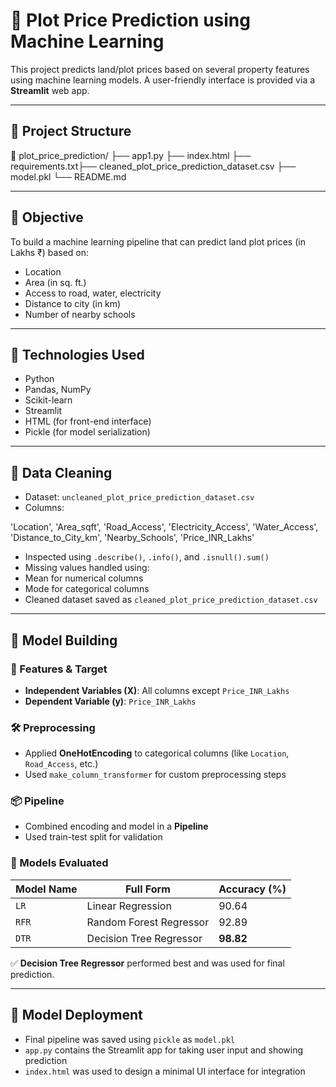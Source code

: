 # 🏡 Plot Price Prediction using Machine Learning

This project predicts land/plot prices based on several property features using machine learning models. A user-friendly interface is provided via a **Streamlit** web app.

---

## 📂 Project Structure

📁 plot_price_prediction/ ├── app1.py ├── index.html ├── 
requirements.txt├──  cleaned_plot_price_prediction_dataset.csv ├── model.pkl └── README.md

---

## 📌 Objective

To build a machine learning pipeline that can predict land plot prices (in Lakhs ₹) based on:

- Location
- Area (in sq. ft.)
- Access to road, water, electricity
- Distance to city (in km)
- Number of nearby schools

---

## 🧰 Technologies Used

- Python
- Pandas, NumPy
- Scikit-learn
- Streamlit
- HTML (for front-end interface)
- Pickle (for model serialization)

---

## 🧼 Data Cleaning

- Dataset: `uncleaned_plot_price_prediction_dataset.csv`
- Columns:

'Location', 'Area_sqft', 'Road_Access', 'Electricity_Access', 'Water_Access', 'Distance_to_City_km', 'Nearby_Schools', 'Price_INR_Lakhs'

- Inspected using `.describe()`, `.info()`, and `.isnull().sum()`
- Missing values handled using:
- Mean for numerical columns
- Mode for categorical columns
- Cleaned dataset saved as `cleaned_plot_price_prediction_dataset.csv`

---

## 🧠 Model Building

### 🎯 Features & Target

- **Independent Variables (X)**: All columns except `Price_INR_Lakhs`
- **Dependent Variable (y)**: `Price_INR_Lakhs`

### 🛠 Preprocessing

- Applied **OneHotEncoding** to categorical columns (like `Location`, `Road_Access`, etc.)
- Used `make_column_transformer` for custom preprocessing steps

### 📦 Pipeline

- Combined encoding and model in a **Pipeline**
- Used train-test split for validation

### 🤖 Models Evaluated

| Model Name              | Full Form                   | Accuracy (%) |
|-------------------------|-----------------------------|--------------|
| `LR`                   | Linear Regression           | 90.64        |
| `RFR`                  | Random Forest Regressor     | 92.89        |
| `DTR`                  | Decision Tree Regressor     | **98.82**    |

✅ **Decision Tree Regressor** performed best and was used for final prediction.

---

## 🧪 Model Deployment

- Final pipeline was saved using `pickle` as `model.pkl`
- `app.py` contains the Streamlit app for taking user input and showing prediction
- `index.html` was used to design a minimal UI interface for integration